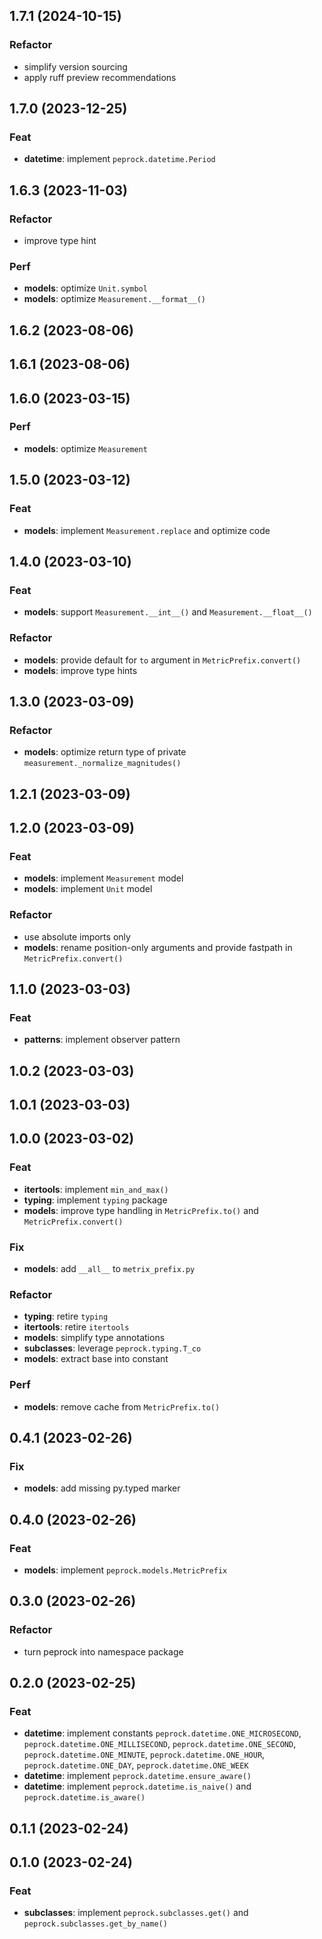 ## 1.7.1 (2024-10-15)

### Refactor

- simplify version sourcing
- apply ruff preview recommendations

## 1.7.0 (2023-12-25)

### Feat

- **datetime**: implement `peprock.datetime.Period`

## 1.6.3 (2023-11-03)

### Refactor

- improve type hint

### Perf

- **models**: optimize `Unit.symbol`
- **models**: optimize `Measurement.__format__()`

## 1.6.2 (2023-08-06)

## 1.6.1 (2023-08-06)

## 1.6.0 (2023-03-15)

### Perf

- **models**: optimize `Measurement`

## 1.5.0 (2023-03-12)

### Feat

- **models**: implement `Measurement.replace` and optimize code

## 1.4.0 (2023-03-10)

### Feat

- **models**: support `Measurement.__int__()` and `Measurement.__float__()`

### Refactor

- **models**: provide default for `to` argument in `MetricPrefix.convert()`
- **models**: improve type hints

## 1.3.0 (2023-03-09)

### Refactor

- **models**: optimize return type of private `measurement._normalize_magnitudes()`

## 1.2.1 (2023-03-09)

## 1.2.0 (2023-03-09)

### Feat

- **models**: implement `Measurement` model
- **models**: implement `Unit` model

### Refactor

- use absolute imports only
- **models**: rename position-only arguments and provide fastpath in `MetricPrefix.convert()`

## 1.1.0 (2023-03-03)

### Feat

- **patterns**: implement observer pattern

## 1.0.2 (2023-03-03)

## 1.0.1 (2023-03-03)

## 1.0.0 (2023-03-02)

### Feat

- **itertools**: implement `min_and_max()`
- **typing**: implement `typing` package
- **models**: improve type handling in `MetricPrefix.to()` and `MetricPrefix.convert()`

### Fix

- **models**: add `__all__` to `metrix_prefix.py`

### Refactor

- **typing**: retire `typing`
- **itertools**: retire `itertools`
- **models**: simplify type annotations
- **subclasses**: leverage `peprock.typing.T_co`
- **models**: extract base into constant

### Perf

- **models**: remove cache from `MetricPrefix.to()`

## 0.4.1 (2023-02-26)

### Fix

- **models**: add missing py.typed marker

## 0.4.0 (2023-02-26)

### Feat

- **models**: implement `peprock.models.MetricPrefix`

## 0.3.0 (2023-02-26)

### Refactor

- turn peprock into namespace package

## 0.2.0 (2023-02-25)

### Feat

- **datetime**: implement constants `peprock.datetime.ONE_MICROSECOND`, `peprock.datetime.ONE_MILLISECOND`, `peprock.datetime.ONE_SECOND`, `peprock.datetime.ONE_MINUTE`, `peprock.datetime.ONE_HOUR`, `peprock.datetime.ONE_DAY`, `peprock.datetime.ONE_WEEK`
- **datetime**: implement `peprock.datetime.ensure_aware()`
- **datetime**: implement `peprock.datetime.is_naive()` and `peprock.datetime.is_aware()`

## 0.1.1 (2023-02-24)

## 0.1.0 (2023-02-24)

### Feat

- **subclasses**: implement `peprock.subclasses.get()` and `peprock.subclasses.get_by_name()`
